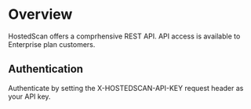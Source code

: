 # Overview

HostedScan offers a comprhensive REST API. API access is available to Enterprise plan customers.

## Authentication

Authenticate by setting the X-HOSTEDSCAN-API-KEY request header as your API key.




